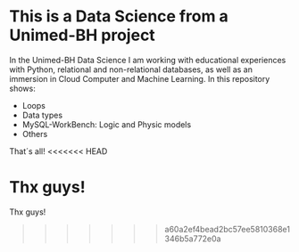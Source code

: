 <h1> This is a Data Science from a Unimed-BH project </h1>

<head>
<a src="C:\workSpaceGitHub\Data-Scince-Unimed_BH\assets\Screenshot 2022-10-29 141626.png">
</head>


In the Unimed-BH Data Science I am working with educational experiences with Python, relational and non-relational databases, as well as an immersion in Cloud Computer and Machine Learning.
In this repository shows:
  * Loops
  * Data types
  * MySQL-WorkBench: Logic and Physic models
  * Others 
  
That´s all!
<<<<<<< HEAD

Thx guys!
=
Thx guys!
>>>>>>> a60a2ef4bead2bc57ee5810368e1346b5a772e0a
